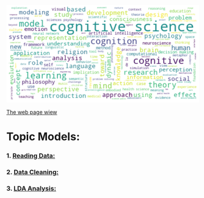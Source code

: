 
![Title Word Cloud](image/title_word_clod.png)

[The web page wiew](https://haghbinh.github.io/Topic-Models/)


# Topic Models:


### 1. [Reading Data:](https://haghbinh.github.io/Topic-Models/html/Reading_data.html) 
### 2. [Data Cleaning:](https://haghbinh.github.io/Topic-Models/html/Data%20Cleaning.html) 
### 3. [LDA Analysis:](https://haghbinh.github.io/Topic-Models/html/LDA%20Analysis.html) 


```
